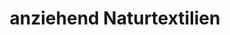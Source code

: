 ---
title: "anziehend Naturtextilien"
url: /grafing-bei-muenchen/anziehend-naturtextilien/
shop: Kleidung
---
